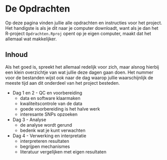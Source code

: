 # De Opdrachten

Op deze pagina vinden jullie alle opdrachten en instructies voor het project.
Het handigste is als je dit naar je computer downloadt, want als je dan het R-project `Opdrachten.Rproj` opent op je eigen computer, maakt dat het allemaal wat makkelijker.

## Inhoud

Als het goed is, spreekt het allemaal redelijk voor zich, maar alsnog hierbij een klein overzichtje van wat jullie deze dagen gaan doen. Het nummer voor de bestanden wijst ook naar de dag waarop jullie waarschijnlijk de meeste tijd aan dit onderdeel van het project besteden.

* Dag 1 en 2 - QC en voorbereiding
  * data en software klaarmaken
  * kwaliteitscontrole van de data
  * goede voorbereiding is het halve werk
  * interesante SNPs opzoeken
* Dag 3 - Analyse
  * de analyse wordt gerund
  * bedenk wat je kunt verwachten
* Dag 4 - Verwerking en interpretatie
  * interpreteren resultaten
  * begrijpen mechanismes
  * literatuur vergelijken met eigen resultaten
